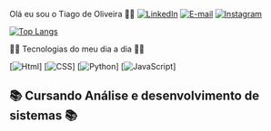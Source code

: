  Olá eu sou o Tiago de Oliveira 👋🏽
[![LinkedIn](	https://img.shields.io/badge/LinkedIn-0077B5?style=for-the-badge&logo=linkedin&logoColor=white)](https://www.linkedin.com/in/tiago-de-oliveira-a92188271/)
[![E-mail](https://img.shields.io/badge/Microsoft_Outlook-0078D4?style=for-the-badge&logo=microsoft-outlook&logoColor=white)](https://mail.google.com/mail/u/0/#inbox)
[![Instagram](https://img.shields.io/badge/Instagram-E4405F?style=for-the-badge&logo=instagram&logoColor=white)](https://www.instagram.com/t.iago_12/)

[![Top Langs](https://github-readme-stats.vercel.app/api/top-langs/?username=devTiagoT&layout=donut-vertical)](https://github.com/tiagool?tab=repositories)

👨‍💻 Tecnologias do meu dia a dia 👨‍💻

[![Html](	https://img.shields.io/badge/HTML-239120?style=for-the-badge&logo=html5&logoColor=white)]
[![CSS](	https://img.shields.io/badge/CSS-239120?&style=for-the-badge&logo=css3&logoColor=white)]
[![Python](https://img.shields.io/badge/Python-3776AB?style=for-the-badge&logo=python&logoColor=white)]
[![JavaScript](https://img.shields.io/badge/JavaScript-F7DF1E?style=for-the-badge&logo=javascript&logoColor=black)]


## 📚 Cursando Análise e desenvolvimento de sistemas 📚
